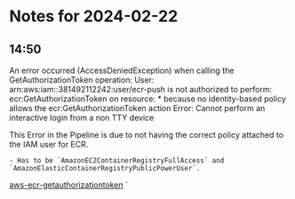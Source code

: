 # Notes for 2024-02-22

## 14:50

An error occurred (AccessDeniedException) when calling the GetAuthorizationToken operation: User: arn:aws:iam::381492112242:user/ecr-push is not authorized to perform: ecr:GetAuthorizationToken on resource: * because no identity-based policy allows the ecr:GetAuthorizationToken action
Error: Cannot perform an interactive login from a non TTY device

This Error in the Pipeline is due to not having the correct policy attached to the IAM user for ECR. 

	- Has to be `AmazonEC2ContainerRegistryFullAccess` and `AmazonElasticContainerRegistryPublicPowerUser`.

[aws-ecr-getauthorizationtoken](https://stackoverflow.com/questions/38587325/aws-ecr-getauthorizationtoken)
`
